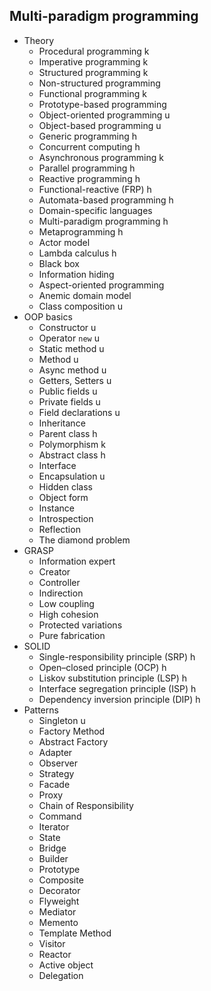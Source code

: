 ## Multi-paradigm programming

- Theory
  - Procedural programming k
  - Imperative programming k
  - Structured programming k
  - Non-structured programming 
  - Functional programming k
  - Prototype-based programming
  - Object-oriented programming u
  - Object-based programming u
  - Generic programming h
  - Concurrent computing h
  - Asynchronous programming k
  - Parallel programming h
  - Reactive programming h
  - Functional-reactive (FRP) h
  - Automata-based programming h
  - Domain-specific languages 
  - Multi-paradigm programming h
  - Metaprogramming h
  - Actor model
  - Lambda calculus h
  - Black box
  - Information hiding
  - Aspect-oriented programming
  - Anemic domain model
  - Class composition u
- OOP basics
  - Constructor u
  - Operator `new` u
  - Static method u
  - Method u
  - Async method u
  - Getters, Setters u
  - Public fields u
  - Private fields u
  - Field declarations u
  - Inheritance
  - Parent class h
  - Polymorphism k
  - Abstract class h
  - Interface 
  - Encapsulation u
  - Hidden class 
  - Object form
  - Instance
  - Introspection
  - Reflection
  - The diamond problem
- GRASP
  - Information expert
  - Creator
  - Controller
  - Indirection
  - Low coupling
  - High cohesion
  - Protected variations
  - Pure fabrication
- SOLID
  - Single-responsibility principle (SRP) h
  - Open–closed principle (OCP) h
  - Liskov substitution principle (LSP) h
  - Interface segregation principle (ISP) h
  - Dependency inversion principle (DIP) h
- Patterns
  - Singleton u
  - Factory Method
  - Abstract Factory
  - Adapter
  - Observer
  - Strategy 
  - Facade
  - Proxy
  - Chain of Responsibility
  - Command
  - Iterator
  - State
  - Bridge
  - Builder
  - Prototype
  - Composite
  - Decorator
  - Flyweight
  - Mediator
  - Memento
  - Template Method
  - Visitor
  - Reactor
  - Active object
  - Delegation
